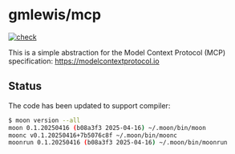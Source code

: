 # gmlewis/mcp
[![check](https://github.com/gmlewis/moonbit-mcp/actions/workflows/check.yml/badge.svg)](https://github.com/gmlewis/moonbit-mcp/actions/workflows/check.yml)

This is a simple abstraction for the Model Context Protocol (MCP) specification:
https://modelcontextprotocol.io

## Status

The code has been updated to support compiler:

```bash
$ moon version --all
moon 0.1.20250416 (b08a3f3 2025-04-16) ~/.moon/bin/moon
moonc v0.1.20250416+7b5076c8f ~/.moon/bin/moonc
moonrun 0.1.20250416 (b08a3f3 2025-04-16) ~/.moon/bin/moonrun
```
